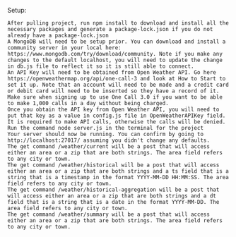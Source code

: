 Setup:

    After pulling project, run npm install to download and install all the necessary packages and generate a package-lock.json if you do not already have a package-lock.json
    A MongoDB will need to be setup prior. You can download and install a community server in your local here: https://www.mongodb.com/try/download/community. Note if you make any changes to the default localhost, you will need to update the change in db.js file to reflect it so it is still able to connect.
    An API Key will need to be obtained from Open Weather API. Go here https://openweathermap.org/api/one-call-3 and look at How to Start to set it up. Note that an account will need to be made and a credit card or debit card will need to be inserted so they have a record of it. Make sure when signing up to use One Call 3.0 if you want to be able to make 1,000 calls in a day without being charged.
    Once you obtain the API key from Open Weather API, you will need to put that key as a value in config.js file in OpenWeatherAPIKey field. It is required to make API calls, otherwise the calls will be denied.
    Run the command node server.js in the terminal for the project
    Your server should now be running. You can confirm by going to http://localhost:27017/ assuming you didn't change any defaults.
    The get command /weather/current will be a post that will access either an area or a zip that are both strings. The area field refers to any city or town.
    The get command /weather/historical will be a post that will access either an area or a zip that are both strings and a ts field that is a string that is a timestamp in the format YYYY-MM-DD HH:MM:SS. The area field refers to any city or town.
    The get command /weather/historical-aggregation will be a post that will access either an area or a zip that are both strings and a dt field that is a string that is a date in the format YYYY-MM-DD. The area field refers to any city or town.
    The get command /weather/summary will be a post that will access either an area or a zip that are both strings. The area field refers to any city or town.
